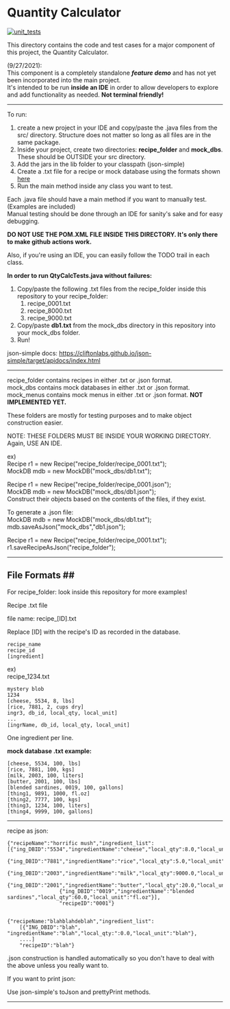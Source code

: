 # Quantity Calculator #

[![unit_tests](https://github.com/CSC510-Group-25/CSC510_Group25_Project1/actions/workflows/QtyCalcTests.yml/badge.svg)](https://github.com/CSC510-Group-25/CSC510_Group25_Project1/actions/workflows/QtyCalcTests.yml)

This directory contains the code and test cases for a major component of this project, the Quantity Calculator.  

(9/27/2021):  
This component is a completely standalone ***feature demo*** and has not yet been incorporated into the main project.  
It's intended to be run **inside an IDE** in order to allow developers to explore and add functionality as needed. **Not terminal friendly!**

- - - -

To run:
1. create a new project in your IDE and copy/paste the .java files from the src/ directory. Structure does not matter so long as all files are in the same package.
2. Inside your project, create two directories: **recipe_folder** and **mock_dbs**. These should be OUTSIDE your src directory.
3. Add the jars in the lib folder to your classpath (json-simple)
4. Create a .txt file for a recipe or mock database using the formats shown [here](#filef)
5. Run the main method inside any class you want to test.

Each .java file should have a main method if you want to manually test.  
(Examples are included)  
Manual testing should be done through an IDE for sanity's sake and for easy debugging.  

**DO NOT USE THE POM.XML FILE INSIDE THIS DIRECTORY. It's only there to make github actions work.**

Also, if you're using an IDE, you can easily follow the TODO trail in each class.  

**In order to run QtyCalcTests.java without failures:**
1. Copy/paste the following .txt files from the recipe_folder inside this repository to your recipe_folder:  
    1. recipe_0001.txt
    2. recipe_8000.txt
    3. recipe_9000.txt
2. Copy/paste **db1.txt** from the mock_dbs directory in this repository into your mock_dbs folder.
3. Run!

json-simple docs: https://cliftonlabs.github.io/json-simple/target/apidocs/index.html  


- - - -

recipe_folder contains recipes in either .txt or .json format.  
mock_dbs      contains mock databases in either .txt or .json format.  
mock_menus    contains mock menus in either .txt or .json format. **NOT IMPLEMENTED YET.**

These folders are mostly for testing purposes and to make object construction easier.

NOTE: THESE FOLDERS MUST BE INSIDE YOUR WORKING DIRECTORY. Again, USE AN IDE.

ex)  
Recipe r1 = new Recipe("recipe_folder/recipe_0001.txt");  
MockDB mdb = new MockDB("mock_dbs/db1.txt");  

Recipe r1 = new Recipe("recipe_folder/recipe_0001.json");  
MockDB mdb = new MockDB("mock_dbs/db1.json");  
Construct their objects based on the contents of the files, if they exist.  

To generate a .json file:  
MockDB mdb = new MockDB("mock_dbs/db1.txt");  
mdb.saveAsJson("mock_dbs","db1.json");  

Recipe r1 = new Recipe("recipe_folder/recipe_0001.txt");  
r1.saveRecipeAsJson("recipe_folder");  

- - - -

## File Formats ## <a name="filef"></a>

For recipe_folder: look inside this repository for more examples!

Recipe .txt file

file name: recipe_\[ID].txt  

Replace \[ID] with the recipe's ID as recorded in the database.

    recipe_name  
    recipe_id  
    [ingredient]

ex)  
recipe_1234.txt

    mystery blob  
    1234  
    [cheese, 5534, 8, lbs]  
    [rice, 7881, 2, cups dry]  
    ingr3, db_id, local_qty, local_unit]  
    ...  
    [ingrName, db_id, local_qty, local_unit]  
            
One ingredient per line.


**mock database .txt example:**

    [cheese, 5534, 100, lbs]
    [rice, 7881, 100, kgs]
    [milk, 2003, 100, liters]
    [butter, 2001, 100, lbs]
    [blended sardines, 0019, 100, gallons]
    [thing1, 9891, 1000, fl.oz]
    [thing2, 7777, 100, kgs]
    [thing3, 1234, 100, liters]
    [thing4, 9999, 100, gallons]

- - - -

recipe as json:

    {"recipeName":"horrific mush","ingredient_list": 
    [{"ing_DBID":"5534","ingredientName":"cheese","local_qty":8.0,"local_unit":"lbs"},       
                     {"ing_DBID":"7881","ingredientName":"rice","local_qty":5.0,"local_unit":"kgs"},
                     {"ing_DBID":"2003","ingredientName":"milk","local_qty":9000.0,"local_unit":"mL"},
                     {"ing_DBID":"2001","ingredientName":"butter","local_qty":20.0,"local_unit":"oz"},
                     {"ing_DBID":"0019","ingredientName":"blended sardines","local_qty":60.0,"local_unit":"fl.oz"}],
                     "recipeID":"0001"}
  

    {"recipeName:"blahblahdeblah","ingredient_list": 
        [{"ING_DBID":"blah", "ingredientName":"blah","local_qty:":0.0,"local_unit":"blah"},
        ....]
        "recipeID":"blah"}


.json construction is handled automatically so you don't have to deal with the above unless you really want to.

If you want to print json:

Use json-simple's toJson and prettyPrint methods.

- - - -


